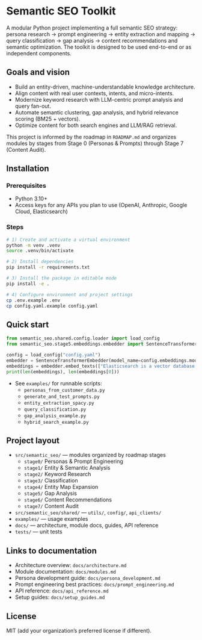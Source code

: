 # Semantic SEO Toolkit

A modular Python project implementing a full semantic SEO strategy: persona research → prompt engineering → entity extraction and mapping → query classification → gap analysis → content recommendations and semantic optimization. The toolkit is designed to be used end-to-end or as independent components.

## Goals and vision
- Build an entity-driven, machine-understandable knowledge architecture.
- Align content with real user contexts, intents, and micro-intents.
- Modernize keyword research with LLM-centric prompt analysis and query fan-out.
- Automate semantic clustering, gap analysis, and hybrid relevance scoring (BM25 + vectors).
- Optimize content for both search engines and LLM/RAG retrieval.

This project is informed by the roadmap in `ROADMAP.md` and organizes modules by stages from Stage 0 (Personas & Prompts) through Stage 7 (Content Audit).

## Installation

### Prerequisites
- Python 3.10+
- Access keys for any APIs you plan to use (OpenAI, Anthropic, Google Cloud, Elasticsearch)

### Steps
```bash
# 1) Create and activate a virtual environment
python -m venv .venv
source .venv/bin/activate

# 2) Install dependencies
pip install -r requirements.txt

# 3) Install the package in editable mode
pip install -e .

# 4) Configure environment and project settings
cp .env.example .env
cp config.yaml.example config.yaml
```

## Quick start

```python
from semantic_seo.shared.config.loader import load_config
from semantic_seo.stage5.embeddings.embedder import SentenceTransformerEmbedder

config = load_config("config.yaml")
embedder = SentenceTransformerEmbedder(model_name=config.embeddings.model_name)
embeddings = embedder.embed_texts(["Elasticsearch is a vector database for semantic search."])
print(len(embeddings), len(embeddings[0]))
```

- See `examples/` for runnable scripts:
  - `personas_from_customer_data.py`
  - `generate_and_test_prompts.py`
  - `entity_extraction_spacy.py`
  - `query_classification.py`
  - `gap_analysis_example.py`
  - `hybrid_search_example.py`

## Project layout
- `src/semantic_seo/` — modules organized by roadmap stages
  - `stage0/` Personas & Prompt Engineering
  - `stage1/` Entity & Semantic Analysis
  - `stage2/` Keyword Research
  - `stage3/` Classification
  - `stage4/` Entity Map Expansion
  - `stage5/` Gap Analysis
  - `stage6/` Content Recommendations
  - `stage7/` Content Audit
- `src/semantic_seo/shared/` — `utils/`, `config/`, `api_clients/`
- `examples/` — usage examples
- `docs/` — architecture, module docs, guides, API reference
- `tests/` — unit tests

## Links to documentation
- Architecture overview: `docs/architecture.md`
- Module documentation: `docs/modules.md`
- Persona development guide: `docs/persona_development.md`
- Prompt engineering best practices: `docs/prompt_engineering.md`
- API reference: `docs/api_reference.md`
- Setup guides: `docs/setup_guides.md`

## License
MIT (add your organization’s preferred license if different).
